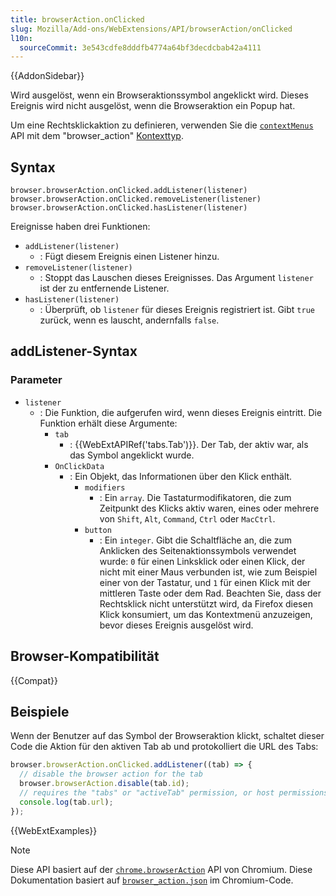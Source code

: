 ```yaml
---
title: browserAction.onClicked
slug: Mozilla/Add-ons/WebExtensions/API/browserAction/onClicked
l10n:
  sourceCommit: 3e543cdfe8dddfb4774a64bf3decdcbab42a4111
---
```


{{AddonSidebar}}

Wird ausgelöst, wenn ein Browseraktionssymbol angeklickt wird. Dieses Ereignis wird nicht ausgelöst, wenn die Browseraktion ein Popup hat.

Um eine Rechtsklickaktion zu definieren, verwenden Sie die [`contextMenus`](/de/docs/Mozilla/Add-ons/WebExtensions/API/menus) API mit dem "browser_action" [Kontexttyp](/de/docs/Mozilla/Add-ons/WebExtensions/API/menus/ContextType).

## Syntax

```js-nolint
browser.browserAction.onClicked.addListener(listener)
browser.browserAction.onClicked.removeListener(listener)
browser.browserAction.onClicked.hasListener(listener)
```

Ereignisse haben drei Funktionen:

- `addListener(listener)`
  - : Fügt diesem Ereignis einen Listener hinzu.
- `removeListener(listener)`
  - : Stoppt das Lauschen dieses Ereignisses. Das Argument `listener` ist der zu entfernende Listener.
- `hasListener(listener)`
  - : Überprüft, ob `listener` für dieses Ereignis registriert ist. Gibt `true` zurück, wenn es lauscht, andernfalls `false`.

## addListener-Syntax

### Parameter

- `listener`
  - : Die Funktion, die aufgerufen wird, wenn dieses Ereignis eintritt. Die Funktion erhält diese Argumente:
    - `tab`
      - : {{WebExtAPIRef('tabs.Tab')}}. Der Tab, der aktiv war, als das Symbol angeklickt wurde.
    - `OnClickData`
      - : Ein Objekt, das Informationen über den Klick enthält.
        - `modifiers`
          - : Ein `array`. Die Tastaturmodifikatoren, die zum Zeitpunkt des Klicks aktiv waren, eines oder mehrere von `Shift`, `Alt`, `Command`, `Ctrl` oder `MacCtrl`.
        - `button`
          - : Ein `integer`. Gibt die Schaltfläche an, die zum Anklicken des Seitenaktionssymbols verwendet wurde: `0` für einen Linksklick oder einen Klick, der nicht mit einer Maus verbunden ist, wie zum Beispiel einer von der Tastatur, und `1` für einen Klick mit der mittleren Taste oder dem Rad. Beachten Sie, dass der Rechtsklick nicht unterstützt wird, da Firefox diesen Klick konsumiert, um das Kontextmenü anzuzeigen, bevor dieses Ereignis ausgelöst wird.

## Browser-Kompatibilität

{{Compat}}

## Beispiele

Wenn der Benutzer auf das Symbol der Browseraktion klickt, schaltet dieser Code die Aktion für den aktiven Tab ab und protokolliert die URL des Tabs:

```js
browser.browserAction.onClicked.addListener((tab) => {
  // disable the browser action for the tab
  browser.browserAction.disable(tab.id);
  // requires the "tabs" or "activeTab" permission, or host permissions for the URL
  console.log(tab.url);
});
```

{{WebExtExamples}}

> [!NOTE]
> Diese API basiert auf der [`chrome.browserAction`](https://developer.chrome.com/docs/extensions/mv2/reference/browserAction#event-onClicked) API von Chromium. Diese Dokumentation basiert auf [`browser_action.json`](https://chromium.googlesource.com/chromium/src/+/master/chrome/common/extensions/api/browser_action.json) im Chromium-Code.

<!--
// Copyright 2015 The Chromium Authors. Alle Rechte vorbehalten.
//
// Weiterverbreitung und Nutzung in Quell- und Binärform, mit oder ohne
// Modifikation, sind unter den folgenden Bedingungen erlaubt:
//
//    * Weiterverbreitungen des Quellcodes müssen den obigen
// Urheberrechtshinweis, diese Liste von Bedingungen und den folgenden
// Haftungsausschluss beibehalten.
//    * Weiterverbreitungen in Binärform müssen den obigen
// Urheberrechtshinweis, diese Liste von Bedingungen und den folgenden
// Haftungsausschluss in der Dokumentation und/oder anderen Materialien
// beilegen, die mit der Verbreitung geliefert werden.
//    * Weder der Name Google Inc. noch die Namen seiner
// Mitwirkenden dürfen verwendet werden, um Produkte, die aus
// dieser Software abgeleitet wurden, zu unterstützen oder zu
// bewerben ohne vorherige schriftliche Genehmigung.
//
// DIESE SOFTWARE WIRD VON DEN URHEBERRECHTSINHABERN UND MITWIRKENDEN
// "WIE BESEHEN" UND OHNE JEGLICHE AUSDRÜCKLICHE ODER IMPLIZIERTE
// GARANTIEN BEREITGESTELLT, EINSCHLIESSLICH, ABER NICHT BESCHRÄNKT
// AUF DIE IMPLIZIERTEN GARANTIEN DER MARKTFÄHIGKEIT UND EIGNUNG
// FÜR EINEN BESTIMMTEN ZWECK. IN KEINEM FALL SOLLEN DER
// URHEBERRECHTSINHABER ODER DIE MITWIRKENDEN HAFTBAR SEIN FÜR
// DIREKTE, INDIREKTE, ZUFÄLLIGE, BESONDERE, EXEMPLARISCHE ODER
// FOLGESCHÄDEN (EINSCHLIESSLICH, ABER NICHT BESCHRÄNKT AUF DIE
// BESCHAFFUNG VON ERSATZWAREN ODER DIENSTLEISTUNGEN; NUTZUNGSVERLUST,
// DATENVERLUST ODER GEWINNVERLUST; ODER GESCHÄFTSUNTERBRECHUNG)
// JEDOCH ENTSTANDEN UND AUF WELCHER THEORIE DER HAFTUNG, OB IN
// VERTRAG, STRIKTER HAFTUNG ODER UNERLAUBTER HANDLUNG (EINSCHLIESSLICH
// FAHRLÄSSIGKEIT ODER ANDERWEITIG), DAS AUS DER NUTZUNG DIESER SOFTWARE
// ENTSTEHT, SELBST WENN AUF DIE MÖGLICHKEIT SOLCHER SCHÄDEN
// HINGEWIESEN WURDE.
-->
